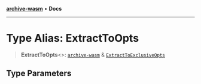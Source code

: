 [**archive-wasm**](../../../../README.md) • **Docs**

---

# Type Alias: ExtractToOpts

> **ExtractToOpts**\<\>: [`archive-wasm`](../../../README.md) & [`ExtractToExclusiveOpts`](../interfaces/ExtractToExclusiveOpts.md)

## Type Parameters
